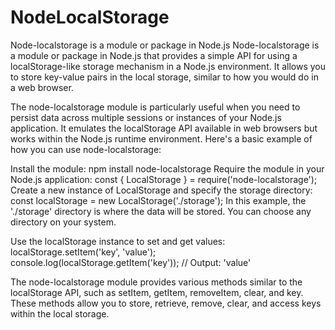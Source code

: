 # NodeLocalStorage
Node-localstorage is a module or package in Node.js 
Node-localstorage is a module or package in Node.js that provides a simple API for using a localStorage-like storage mechanism in a Node.js environment. It allows you to store key-value pairs in the local storage, similar to how you would do in a web browser.

The node-localstorage module is particularly useful when you need to persist data across multiple sessions or instances of your Node.js application. It emulates the localStorage API available in web browsers but works within the Node.js runtime environment.
Here's a basic example of how you can use node-localstorage:

Install the module:
npm install node-localstorage
Require the module in your Node.js application:
const { LocalStorage } = require('node-localstorage');
Create a new instance of LocalStorage and specify the storage directory:
const localStorage = new LocalStorage('./storage');
In this example, the './storage' directory is where the data will be stored. You can choose any directory on your system.

Use the localStorage instance to set and get values:
localStorage.setItem('key', 'value');
console.log(localStorage.getItem('key')); // Output: 'value'

The node-localstorage module provides various methods similar to the localStorage API, such as setItem, getItem, removeItem, clear, and key. These methods allow you to store, retrieve, remove, clear, and access keys within the local storage.
